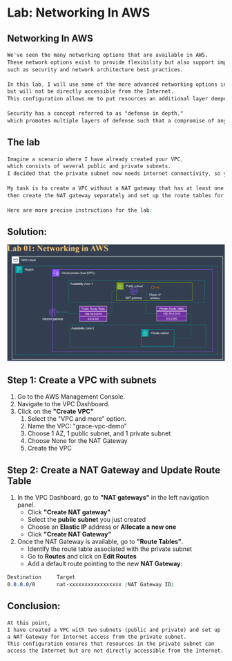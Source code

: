 # Lab: Networking In AWS

## Networking In AWS
```css
We've seen the many networking options that are available in AWS. 
These network options exist to provide flexibility but also support important business needs, 
such as security and network architecture best practices.

In this lab, I will use some of the more advanced networking options in order to create a subnet so that resources in this subnet will be able to access the Internet, 
but will not be directly accessible from the Internet. 
This configuration allows me to put resources an additional layer deeper within my network. 

Security has a concept referred to as "defense in depth," 
which promotes multiple layers of defense such that a compromise of any one layer does not expose important assets.
```

## The lab
```css
Imagine a scenario where I have already created your VPC, 
which consists of several public and private subnets. 
I decided that the private subnet now needs internet connectivity, so you must attach a NAT gateway.

My task is to create a VPC without a NAT gateway that has at least one public and one private subnet, 
then create the NAT gateway separately and set up the route tables for the private subnet.

Here are more precise instructions for the lab:
```

## Solution:

![alt text](image.png)
## Step 1: Create a VPC with subnets
1. Go to the AWS Management Console.
2. Navigate to the VPC Dashboard.
3. Click on the **"Create VPC"**
   1. Select the "VPC and more" option.
   2. Name the VPC: "grace-vpc-demo"
   3. Choose 1 AZ, 1 public subnet, and 1 private subnet
   4. Choose None for the NAT Gateway
   5. Create the VPC

## Step 2: Create a NAT Gateway and Update Route Table
1. In the VPC Dashboard, go to **"NAT gateways"** in the left navigation panel.
   - Click **"Create NAT gateway"**
   - Select the **public subnet** you just created
   - Choose an **Elastic IP** address or **Allocate a new one**
   - Click **"Create NAT Gateway"**
2. Once the NAT Gateway is available, go to **"Route Tables"**.
   - Identify the route table associated with the private subnet
   - Go to **Routes** and click on **Edit Routes**
   - Add a default route pointing to the new **NAT Gateway**:
```css
Destination     Target
0.0.0.0/0       nat-xxxxxxxxxxxxxxxxx (NAT Gateway ID)
```
## Conclusion:
```
At this point, 
I have created a VPC with two subnets (public and private) and set up a NAT Gateway for Internet access from the private subnet. 
This configuration ensures that resources in the private subnet can access the Internet but are not directly accessible from the Internet.
```
